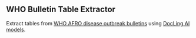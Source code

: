 
## WHO Bulletin Table Extractor

Extract tables from [WHO AFRO disease outbreak bulletins](https://www.afro.who.int/health-topics/disease-outbreaks/outbreaks-and-other-emergencies-updates) using [DocLing AI models](https://huggingface.co/ds4sd/docling-models).
